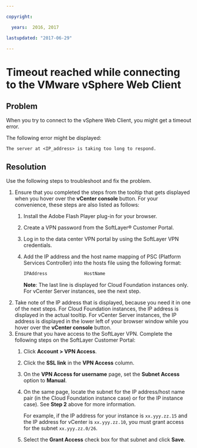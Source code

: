 ```yaml
---

copyright:

  years:  2016, 2017

lastupdated: "2017-06-29"

---
```


# Timeout reached while connecting to the VMware vSphere Web Client

## Problem
When you try to connect to the vSphere Web Client, you might get a timeout error.

The following error might be displayed:

`The server at <IP_address> is taking too long to respond.`

## Resolution
Use the following steps to troubleshoot and fix the problem.

1. Ensure that you completed the steps from the tooltip that gets displayed when you hover over the **vCenter console** button. For
   your convenience, these steps are also listed as follows:   
   1. Install the Adobe Flash Player plug-in for your browser.   
   2. Create a VPN password from the SoftLayer® Customer Portal.    
   3. Log in to the data center VPN portal by using the SoftLayer VPN credentials.    
   4. Add the IP address and the host name mapping of PSC (Platform Services Controller) into the hosts file using the following format:

      ```javascript
      IPAddress              HostName
      ```
      **Note**: The last line is displayed for Cloud Foundation instances only. For vCenter Server instances, see the next step.
2. Take note of the IP address that is displayed, because you need it in one of the next steps. For Cloud Foundation instances, the IP address is displayed in the actual tooltip. For vCenter Server instances, the IP address is displayed in the lower left of your browser window while you hover over the **vCenter console** button.
3. Ensure that you have access to the SoftLayer VPN. Complete the following steps on the SoftLayer Customer Portal:
   1. Click **Account > VPN Access**.
   2. Click the **SSL link** in the **VPN Access** column.
   3. On the **VPN Access for username** page, set the **Subnet Access** option to **Manual**.
   4. On the same page, locate the subnet for the IP address/host name pair (in the Cloud Foundation instance case) or for the IP instance case). See **Step 2** above for more information.    
   
      For example, if the IP address for your instance is `xx.yyy.zz.15` and the IP address for vCenter is `xx.yyy.zz.10`, you must grant access for the subnet `xx.yyy.zz.0/26`.
   
   5. Select the **Grant Access** check box for that subnet and click **Save**.
